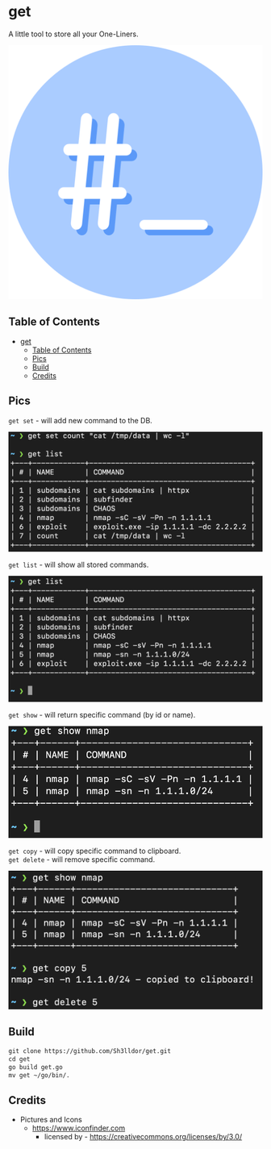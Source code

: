 # get
A little tool to store all your One-Liners.

<p align="center">
  <img src="https://raw.githubusercontent.com/Sh3lldor/get/main/pics/icon.png">
</p>

## Table of Contents
- [get](#get)
  - [Table of Contents](#table-of-contents)
  - [Pics](#pics)
  - [Build](#build)
  - [Credits](#credits)

## Pics
`get set` - will add new command to the DB.
<p align="center">
  <img src="https://raw.githubusercontent.com/Sh3lldor/get/main/pics/set.png">
</p>

`get list` - will show all stored commands.
<p align="center">
  <img src="https://raw.githubusercontent.com/Sh3lldor/get/main/pics/list.png">
</p>

`get show` - will return specific command (by id or name).
<p align="center">
  <img src="https://raw.githubusercontent.com/Sh3lldor/get/main/pics/show.png">
</p>

`get copy` - will copy specific command to clipboard.</br>
`get delete` - will remove specific command.
<p align="center">
  <img src="https://raw.githubusercontent.com/Sh3lldor/get/main/pics/delete.png">
</p>

## Build
```
git clone https://github.com/Sh3lldor/get.git
cd get
go build get.go
mv get ~/go/bin/.
```

## Credits
* Pictures and Icons
    * https://www.iconfinder.com
        * licensed by - https://creativecommons.org/licenses/by/3.0/
